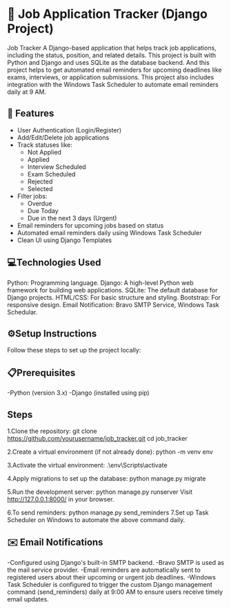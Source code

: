 # 📝 Job Application Tracker (Django Project)

Job Tracker
A Django-based application that helps track job applications, including the status, position, and related details. This project is built with Python and Django and uses SQLite as the database backend. And this project helps to get automated email reminders for upcoming deadlines like exams, interviews, or application submissions. This project also includes integration with the Windows Task Scheduler to automate email reminders daily at 9 AM.

## 🚀 Features
- User Authentication (Login/Register)
- Add/Edit/Delete job applications
- Track statuses like:
  - Not Applied
  - Applied
  - Interview Scheduled
  - Exam Scheduled
  - Rejected
  - Selected
- Filter jobs:
  - Overdue
  - Due Today
  - Due in the next 3 days (Urgent)
- Email reminders for upcoming jobs based on status
- Automated email reminders daily using Windows Task Scheduler
- Clean UI using Django Templates

## 💻Technologies Used
Python: Programming language.
Django: A high-level Python web framework for building web applications.
SQLite: The default database for Django projects.
HTML/CSS: For basic structure and styling.
Bootstrap: For responsive design.
Email Notification: Bravo SMTP Service, Windows Task Schedular.

## ⚙️Setup Instructions
Follow these steps to set up the project locally:

## 📋Prerequisites
-Python (version 3.x)
-Django (installed using pip)

## Steps
1.Clone the repository:
git clone https://github.com/yourusername/job_tracker.git
cd job_tracker

2.Create a virtual environment (if not already done):
python -m venv env

3.Activate the virtual environment:
.\env\Scripts\activate

4.Apply migrations to set up the database:
python manage.py migrate

5.Run the development server:
python manage.py runserver
Visit http://127.0.0.1:8000/ in your browser.

6.To send reminders:
python manage.py send_reminders
7.Set up Task Scheduler on Windows to automate the above command daily.

## ✉️ Email Notifications
-Configured using Django's built-in SMTP backend.
-Bravo SMTP is used as the mail service provider.
-Email reminders are automatically sent to registered users about their upcoming or urgent job deadlines.
-Windows Task Scheduler is configured to trigger the custom Django management command (send_reminders) daily at 9:00 AM to ensure users receive timely email updates.


